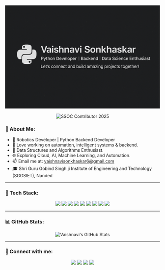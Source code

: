 <p align="center">
  <img src="https://github.com/simran-5678/Simran-5678/blob/bd79f6cc05b72d93e38c8607dddc344a30389d08/file_000000008dd461f69850db4c3dd9739a%20(1).png?raw=true" alt="Banner" />
</p>
<p align="center">
  <img src="https://github.com/your-username/your-repo-name/blob/main/assets/ssoc-badge.png?raw=true" alt="SSOC Contributor 2025" width="150"/>
</p>

### 💫 About Me:

- 🤖 Robotics Developer | Python Backend Developer
- 🐍 Love working on automation, intelligent systems & backend.
- 🧮 Data Structures and Algorithms Enthusiast.
- 🌐 Exploring Cloud, AI, Machine Learning, and Automation.
- 📫 Email me at: vaishnavisonkhaskar6@gmail.com
- 🎓 Shri Guru Gobind Singh ji Institute of Engineering and Technology (SGGSIET), Nanded

---

### 🚀 Tech Stack:

<p align="center">

<img src="https://img.shields.io/badge/Python-3776AB?style=for-the-badge&logo=python&logoColor=white"/>
<img src="https://img.shields.io/badge/NumPy-013243?style=for-the-badge&logo=numpy&logoColor=white"/>
<img src="https://img.shields.io/badge/PyQt5-41CD52?style=for-the-badge&logo=qt&logoColor=white"/>
<img src="https://img.shields.io/badge/C++-00599C?style=for-the-badge&logo=c%2B%2B&logoColor=white"/>
<img src="https://img.shields.io/badge/DSA-FFA500?style=for-the-badge&logo=data&logoColor=white"/>
<img src="https://img.shields.io/badge/Django-092E20?style=for-the-badge&logo=django&logoColor=white"/>
<img src="https://img.shields.io/badge/Linux-FCC624?style=for-the-badge&logo=linux&logoColor=black"/>
<img src="https://img.shields.io/badge/Git-F05032?style=for-the-badge&logo=git&logoColor=white"/>
<img src="https://img.shields.io/badge/VS%20Code-007ACC?style=for-the-badge&logo=visual-studio-code&logoColor=white"/>

</p>

---

### 📊 GitHub Stats:

<p align="center">
  <img src="https://github-readme-stats.vercel.app/api?username=vaishnavisonkhaskar&show_icons=true&theme=radical" alt="Vaishnavi's GitHub Stats"/>
</p>

---

### 🔗 Connect with me:

<p align="center">
  <a href="mailto:vaishnavisonkhaskar6@gmail.com"><img src="https://img.shields.io/badge/Gmail-D14836?style=for-the-badge&logo=gmail&logoColor=white"/></a>
  <a href="https://www.linkedin.com/in/your-linkedin-id/"><img src="https://img.shields.io/badge/LinkedIn-blue?style=for-the-badge&logo=linkedin&logoColor=white"/></a>
  <a href="https://www.codechef.com/users/covey_list_82"><img src="https://img.shields.io/badge/CodeChef-5B4638?style=for-the-badge&logo=codechef&logoColor=white"/></a>
  <a href="https://share.google/kvAPAWQFyQUnZyzoU"><img src="https://img.shields.io/badge/GeeksforGeeks-2F8D46?style=for-the-badge&logo=geeksforgeeks&logoColor=white"/></a>
</p>
